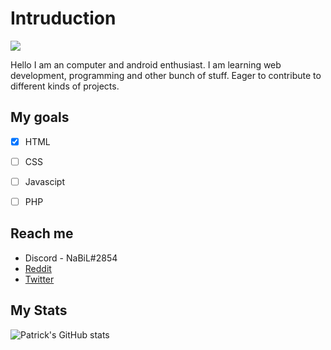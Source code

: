 # Intruduction

![](https://komarev.com/ghpvc/?username=spot-nabil&color=green)


Hello I am an computer and android enthusiast. I am learning web development, programming and other bunch of stuff. Eager to contribute to different kinds of projects.

## My goals

- [x] HTML
- [ ] CSS
- [ ] Javascipt
- [ ] PHP


## Reach me
* Discord - NaBiL#2854
* [Reddit](https://www.reddit.com/user/patrick-nabil)
* [Twitter](https://twitter.com/Nabilpatrick1)

## My Stats
![Patrick's GitHub stats](https://github-readme-stats.vercel.app/api?username=spot-nabil&show_icons=true&theme=radical)

